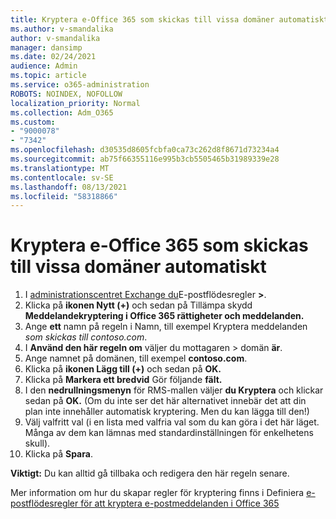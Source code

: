 ```yaml
---
title: Kryptera e-Office 365 som skickas till vissa domäner automatiskt
ms.author: v-smandalika
author: v-smandalika
manager: dansimp
ms.date: 02/24/2021
audience: Admin
ms.topic: article
ms.service: o365-administration
ROBOTS: NOINDEX, NOFOLLOW
localization_priority: Normal
ms.collection: Adm_O365
ms.custom:
- "9000078"
- "7342"
ms.openlocfilehash: d30535d8605fcbfa0ca73c262d8f8671d73234a4
ms.sourcegitcommit: ab75f66355116e995b3cb5505465b31989339e28
ms.translationtype: MT
ms.contentlocale: sv-SE
ms.lasthandoff: 08/13/2021
ms.locfileid: "58318866"
---
```

# <a name="automatically-encrypt-office-365-email-messages-sent-to-certain-domains"></a>Kryptera e-Office 365 som skickas till vissa domäner automatiskt

1. I [administrationscentret Exchange du](https://outlook.office365.com/ecp/)E-postflödesregler **>**. 
2. Klicka på **ikonen Nytt (+)** och sedan på Tillämpa skydd **Meddelandekryptering i Office 365 rättigheter och meddelanden.**
3. Ange **ett** namn på regeln i Namn, till exempel Kryptera meddelanden *som skickas till contoso.com*.
4. I **Använd den här regeln om** väljer du mottagaren > domän **är**. 
5. Ange namnet på domänen, till exempel **contoso.com**.
6. Klicka på **ikonen Lägg till (+)** och sedan på **OK.**
7. Klicka på **Markera ett bredvid** Gör följande **fält.** 
8. I den **nedrullningsmenyn** för RMS-mallen väljer **du Kryptera** och klickar sedan på **OK.** (Om du inte ser det här alternativet innebär det att din plan inte innehåller automatisk kryptering. Men du kan lägga till den!)
9. Välj valfritt val (i en lista med valfria val som du kan göra i det här läget. Många av dem kan lämnas med standardinställningen för enkelhetens skull).
10. Klicka på **Spara**.

**Viktigt:** Du kan alltid gå tillbaka och redigera den här regeln senare.

Mer information om hur du skapar regler för kryptering finns i Definiera [e-postflödesregler för att kryptera e-postmeddelanden i Office 365](https://docs.microsoft.com/microsoft-365/compliance/define-mail-flow-rules-to-encrypt-email)